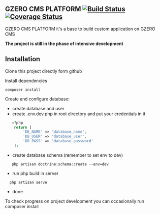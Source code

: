 ## GZERO CMS PLATFORM [![Build Status](https://travis-ci.org/GrupaZero/platform.png?branch=master)](https://travis-ci.org/GrupaZero/platform) [![Coverage Status](https://coveralls.io/repos/GrupaZero/platform/badge.png)](https://coveralls.io/r/GrupaZero/platform)

GZERO CMS PLATFORM it's a base to build custom application on GZERO CMS

**The project is still in the phase of intensive development**

## Installation

Clone this project directly form github

Install dependencies

```
composer install
```

Create and configure database:
 - create database and user
 - create .env.dev.php in root directory and put your credentials in it
 
 ```PHP
    <?php
     return [
         'DB_NAME' => 'database_name',
         'DB_USER' => 'database_user',
         'DB_PASS' => 'database_password'
     ];
 ```
 - create database schema (remember to set env to dev)
 
 ```
    php artisan doctrine:schema:create --env=dev
 ```

 - run php build in server
  
  ```
    php artisan serve
  ```  
 - done
 
 To check progress on project development you can occasionally run composer install
